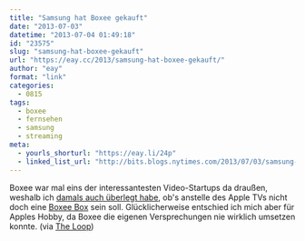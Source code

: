 ```yaml
---
title: "Samsung hat Boxee gekauft"
date: "2013-07-03"
datetime: "2013-07-04 01:49:18"
id: "23575"
slug: "samsung-hat-boxee-gekauft"
url: "https://eay.cc/2013/samsung-hat-boxee-gekauft/"
author: "eay"
format: "link"
categories:
  - 0815
tags:
  - boxee
  - fernsehen
  - samsung
  - streaming
meta:
  - yourls_shorturl: "https://eay.li/24p"
  - linked_list_url: "http://bits.blogs.nytimes.com/2013/07/03/samsung-electronics-acquires-boxee-a-video-start-up/"
---
```


Boxee war mal eins der interessantesten Video-Startups da draußen, weshalb ich [damals auch überlegt habe](//eay.cc/2010/was-macht-sich-besser-unter-meinem-tv/), ob's anstelle des Apple TVs nicht doch eine [Boxee Box](https://en.wikipedia.org/wiki/Boxee_Box) sein soll. Glücklicherweise entschied ich mich aber für Apples Hobby, da Boxee die eigenen Versprechungen nie wirklich umsetzen konnte. (via [The Loop](http://www.loopinsight.com/2013/07/03/samsung-acquires-boxee/))
